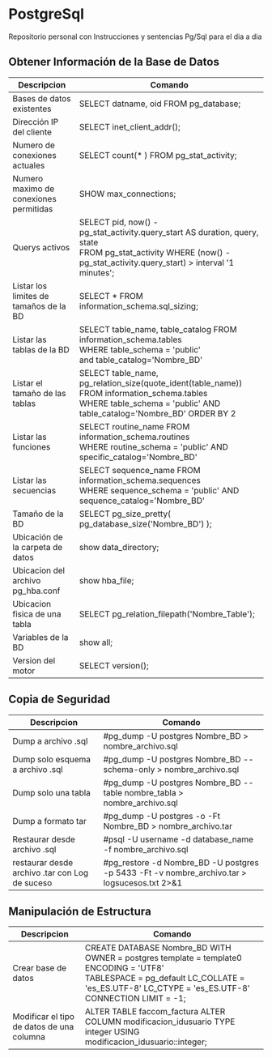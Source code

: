 # PostgreSql
Repositorio personal con Instrucciones y sentencias Pg/Sql para el dia a dia

Obtener Información de la Base de Datos
---------------------------------------

| Descripcion                | Comando                                |
| -------------------------- | -------------------------------------- |
| Bases de datos existentes  | SELECT datname, oid FROM pg_database;  |
| Dirección IP del cliente  | SELECT inet_client_addr();  |
| Numero de conexiones actuales | SELECT count(* ) FROM pg_stat_activity; |
| Numero maximo de conexiones permitidas  | SHOW max_connections;  |
| Querys activos  | SELECT  pid, now() - pg_stat_activity.query_start AS duration, query, state <br>FROM pg_stat_activity WHERE (now() - pg_stat_activity.query_start) > interval '1 minutes';  |
| Listar los limites de tamaños de la BD | SELECT * FROM information_schema.sql_sizing; |
| Listar las tablas de la BD | SELECT table_name, table_catalog FROM information_schema.tables <br>WHERE table_schema = 'public' <br>and table_catalog='Nombre_BD' |
| Listar el tamaño de las tablas | SELECT table_name, pg_relation_size(quote_ident(table_name)) <br>FROM information_schema.tables <br>WHERE table_schema = 'public' AND table_catalog='Nombre_BD' ORDER BY 2  |
| Listar las funciones | SELECT routine_name  FROM information_schema.routines <br>WHERE routine_schema = 'public' AND specific_catalog='Nombre_BD' |
| Listar las secuencias | SELECT sequence_name  FROM information_schema.sequences <br>WHERE sequence_schema = 'public' AND sequence_catalog='Nombre_BD' |
| Tamaño de la BD |  SELECT pg_size_pretty( pg_database_size('Nombre_BD') ); |
| Ubicación de la carpeta de datos  | show data_directory;  |
| Ubicacion del archivo pg_hba.conf | show hba_file; |
| Ubicacion fisica de una tabla | SELECT pg_relation_filepath('Nombre_Table'); |
| Variables de la BD | show all; |
| Version del motor  | SELECT version();  |
 
Copia de Seguridad
---------------------------------------

| Descripcion                | Comando                                |
| -------------------------- | -------------------------------------- |
| Dump a archivo .sql | #pg_dump -U postgres Nombre_BD > nombre_archivo.sql  |
| Dump solo esquema a archivo .sql | #pg_dump -U postgres Nombre_BD  --schema-only > nombre_archivo.sql |
| Dump solo una tabla | #pg_dump -U postgres  Nombre_BD  --table  nombre_tabla > nombre_archivo.sql |
| Dump a formato tar | #pg_dump -U postgres -o -Ft Nombre_BD > nombre_archivo.tar |
| Restaurar desde archivo .sql | #psql -U username -d database_name -f nombre_archivo.sql|
| restaurar desde archivo .tar con Log de suceso | #pg_restore -d Nombre_BD -U postgres -p 5433 -Ft -v nombre_archivo.tar > logsucesos.txt 2>&1  |

Manipulación de Estructura
---------------------------
| Descripcion                | Comando                                |
| -------------------------- | -------------------------------------- |
| Crear base de datos|  CREATE DATABASE Nombre_BD  WITH OWNER = postgres template = template0 ENCODING = 'UTF8'  <br>TABLESPACE = pg_default LC_COLLATE = 'es_ES.UTF-8' LC_CTYPE = 'es_ES.UTF-8'  CONNECTION LIMIT = -1;  |
| Modificar el tipo de datos de una columna| ALTER  TABLE faccom_factura  ALTER COLUMN modificacion_idusuario TYPE integer   USING  modificacion_idusuario::integer;  |

